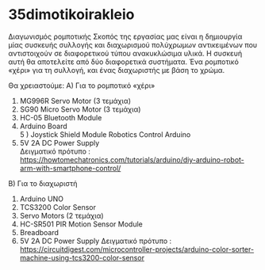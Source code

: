 # 35dimotikoirakleio
Διαγωνισμός ρομποτικής
Σκοπός της εργασίας μας είναι η δημιουργία μίας συσκευής συλλογής και διαχωρισμού πολύχρωμων αντικειμένων που αντιστοιχούν σε διαφορετικού τύπου ανακυκλώσιμα υλικά.
Η συσκευή αυτή θα αποτελείτε από δύο διαφορετικά συστήματα. Ένα ρομποτικό «χέρι» για τη συλλογή, και ένας διαχωριστής με βάση το χρώμα.

Θα χρειαστούμε: 
Α) Για το ρομποτικό «χέρι»

1)  MG996R Servo Motor (3 τεμάχια)
2) SG90 Micro Servo Motor (3 τεμάχια) 
3) HC-05 Bluetooth Module   
4) Arduino Board   
5 ) Joystick Shield Module Robotics Control Arduino 
6) 5V 2A DC Power Supply  
Δειγματικό πρότυπο : https://howtomechatronics.com/tutorials/arduino/diy-arduino-robot-arm-with-smartphone-control/


Β) Για το διαχωριστή 

1) Arduino UNO   
2) TCS3200 Color Sensor    
3) Servo Motors (2 τεμάχια)   
4) HC-SR501 PIR Motion Sensor Module  
5) Breadboard   
6) 5V 2A DC Power Supply
Δειγματικό πρότυπο : https://circuitdigest.com/microcontroller-projects/arduino-color-sorter-machine-using-tcs3200-color-sensor
